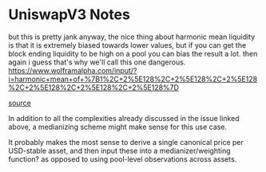 
# UniswapV3 Notes


but this is pretty jank anyway, the nice thing about harmonic mean liquidity is that it is extremely biased towards lower values, but if you can get the block ending liquidity to be high on a pool you can bias the result a lot. then again i guess that's why we'll call this one dangerous. https://www.wolframalpha.com/input/?i=harmonic+mean+of+%7B1%2C+2%5E128%2C+2%5E128%2C+2%5E128%2C+2%5E128%2C+2%5E128%2C+2%5E128%7D

[source](https://github.com/Uniswap/v3-periphery/pull/207/files#r718702058)



In addition to all the complexities already discussed in the issue linked above, a medianizing scheme might make sense for this use case.

It probably makes the most sense to derive a single canonical price per USD-stable asset, and then input these into a medianizer/weighting function? as opposed to using pool-level observations across assets.




